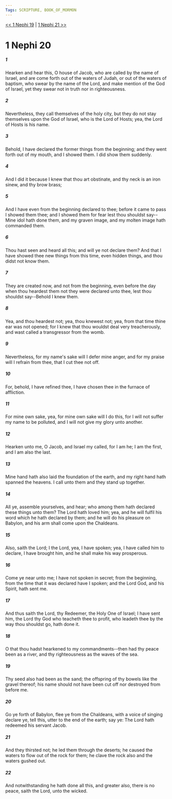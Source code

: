 ```yaml
---
Tags: SCRIPTURE, BOOK_OF_MORMON
---
```


[<< 1 Nephi 19](BOOK_OF_MORMON/01_1_Nephi/1_Nephi_19.md) | [1 Nephi 21 >>](BOOK_OF_MORMON/01_1_Nephi/1_Nephi_21.md)

# 1 Nephi 20

##### 1
 Hearken and hear this, O house of Jacob, who are called by the name of Israel, and are come forth out of the waters of Judah, or out of the waters of baptism, who swear by the name of the Lord, and make mention of the God of Israel, yet they swear not in truth nor in righteousness.
##### 2
 Nevertheless, they call themselves of the holy city, but they do not stay themselves upon the God of Israel, who is the Lord of Hosts; yea, the Lord of Hosts is his name.
##### 3
 Behold, I have declared the former things from the beginning; and they went forth out of my mouth, and I showed them. I did show them suddenly.
##### 4
 And I did it because I knew that thou art obstinate, and thy neck is an iron sinew, and thy brow brass;
##### 5
 And I have even from the beginning declared to thee; before it came to pass I showed them thee; and I showed them for fear lest thou shouldst say--Mine idol hath done them, and my graven image, and my molten image hath commanded them.
##### 6
 Thou hast seen and heard all this; and will ye not declare them? And that I have showed thee new things from this time, even hidden things, and thou didst not know them.
##### 7
 They are created now, and not from the beginning, even before the day when thou heardest them not they were declared unto thee, lest thou shouldst say--Behold I knew them.
##### 8
 Yea, and thou heardest not; yea, thou knewest not; yea, from that time thine ear was not opened; for I knew that thou wouldst deal very treacherously, and wast called a transgressor from the womb.
##### 9
 Nevertheless, for my name's sake will I defer mine anger, and for my praise will I refrain from thee, that I cut thee not off.
##### 10
 For, behold, I have refined thee, I have chosen thee in the furnace of affliction.
##### 11
 For mine own sake, yea, for mine own sake will I do this, for I will not suffer my name to be polluted, and I will not give my glory unto another.
##### 12
 Hearken unto me, O Jacob, and Israel my called, for I am he; I am the first, and I am also the last.
##### 13
 Mine hand hath also laid the foundation of the earth, and my right hand hath spanned the heavens. I call unto them and they stand up together.
##### 14
 All ye, assemble yourselves, and hear; who among them hath declared these things unto them? The Lord hath loved him; yea, and he will fulfil his word which he hath declared by them; and he will do his pleasure on Babylon, and his arm shall come upon the Chaldeans.
##### 15
 Also, saith the Lord; I the Lord, yea, I have spoken; yea, I have called him to declare, I have brought him, and he shall make his way prosperous.
##### 16
 Come ye near unto me; I have not spoken in secret; from the beginning, from the time that it was declared have I spoken; and the Lord God, and his Spirit, hath sent me.
##### 17
 And thus saith the Lord, thy Redeemer, the Holy One of Israel; I have sent him, the Lord thy God who teacheth thee to profit, who leadeth thee by the way thou shouldst go, hath done it.
##### 18
 O that thou hadst hearkened to my commandments--then had thy peace been as a river, and thy righteousness as the waves of the sea.
##### 19
 Thy seed also had been as the sand; the offspring of thy bowels like the gravel thereof; his name should not have been cut off nor destroyed from before me.
##### 20
 Go ye forth of Babylon, flee ye from the Chaldeans, with a voice of singing declare ye, tell this, utter to the end of the earth; say ye: The Lord hath redeemed his servant Jacob.
##### 21
 And they thirsted not; he led them through the deserts; he caused the waters to flow out of the rock for them; he clave the rock also and the waters gushed out.
##### 22
 And notwithstanding he hath done all this, and greater also, there is no peace, saith the Lord, unto the wicked.
